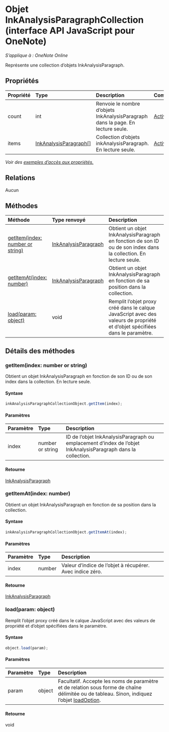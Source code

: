 # <a name="inkanalysisparagraphcollection-object-(javascript-api-for-onenote)"></a>Objet InkAnalysisParagraphCollection (interface API JavaScript pour OneNote)

_S’applique à : OneNote Online_  


Représente une collection d’objets InkAnalysisParagraph.

## <a name="properties"></a>Propriétés

| Propriété     | Type   |Description|Commentaires|
|:---------------|:--------|:----------|:-------|
|count|int|Renvoie le nombre d’objets InkAnalysisParagraph dans la page. En lecture seule.|[Activer](https://github.com/OfficeDev/office-js-docs/issues/new?title=OneNote-inkAnalysisParagraphCollection-count)|
|items|[InkAnalysisParagraph[]](inkanalysisparagraph.md)|Collection d’objets inkAnalysisParagraph. En lecture seule.|[Activer](https://github.com/OfficeDev/office-js-docs/issues/new?title=OneNote-inkAnalysisParagraphCollection-items)|

_Voir des [exemples d’accès aux propriétés.](#property-access-examples)_

## <a name="relationships"></a>Relations
Aucun


## <a name="methods"></a>Méthodes

| Méthode           | Type renvoyé    |Description| Commentaires|
|:---------------|:--------|:----------|:-------|
|[getItem(index: number or string)](#getitemindex-number-or-string)|[InkAnalysisParagraph](inkanalysisparagraph.md)|Obtient un objet InkAnalysisParagraph en fonction de son ID ou de son index dans la collection. En lecture seule.|[Activer](https://github.com/OfficeDev/office-js-docs/issues/new?title=OneNote-inkAnalysisParagraphCollection-getItem)|
|[getItemAt(index: number)](#getitematindex-number)|[InkAnalysisParagraph](inkanalysisparagraph.md)|Obtient un objet InkAnalysisParagraph en fonction de sa position dans la collection.|[Activer](https://github.com/OfficeDev/office-js-docs/issues/new?title=OneNote-inkAnalysisParagraphCollection-getItemAt)|
|[load(param: object)](#loadparam-object)|void|Remplit l’objet proxy créé dans le calque JavaScript avec des valeurs de propriété et d’objet spécifiées dans le paramètre.|[Activer](https://github.com/OfficeDev/office-js-docs/issues/new?title=OneNote-inkAnalysisParagraphCollection-load)|

## <a name="method-details"></a>Détails des méthodes


### <a name="getitem(index:-number-or-string)"></a>getItem(index: number or string)
Obtient un objet InkAnalysisParagraph en fonction de son ID ou de son index dans la collection. En lecture seule.

#### <a name="syntax"></a>Syntaxe
```js
inkAnalysisParagraphCollectionObject.getItem(index);
```

#### <a name="parameters"></a>Paramètres
| Paramètre    | Type   |Description|
|:---------------|:--------|:----------|
|index|number or string|ID de l’objet InkAnalysisParagraph ou emplacement d’index de l’objet InkAnalysisParagraph dans la collection.|

#### <a name="returns"></a>Retourne
[InkAnalysisParagraph](inkanalysisparagraph.md)

### <a name="getitemat(index:-number)"></a>getItemAt(index: number)
Obtient un objet InkAnalysisParagraph en fonction de sa position dans la collection.

#### <a name="syntax"></a>Syntaxe
```js
inkAnalysisParagraphCollectionObject.getItemAt(index);
```

#### <a name="parameters"></a>Paramètres
| Paramètre    | Type   |Description|
|:---------------|:--------|:----------|
|index|number|Valeur d’indice de l’objet à récupérer. Avec indice zéro.|

#### <a name="returns"></a>Retourne
[InkAnalysisParagraph](inkanalysisparagraph.md)

### <a name="load(param:-object)"></a>load(param: object)
Remplit l’objet proxy créé dans le calque JavaScript avec des valeurs de propriété et d’objet spécifiées dans le paramètre.

#### <a name="syntax"></a>Syntaxe
```js
object.load(param);
```

#### <a name="parameters"></a>Paramètres
| Paramètre    | Type   |Description|
|:---------------|:--------|:----------|
|param|object|Facultatif. Accepte les noms de paramètre et de relation sous forme de chaîne délimitée ou de tableau. Sinon, indiquez l’objet [loadOption](loadoption.md).|

#### <a name="returns"></a>Retourne
void
